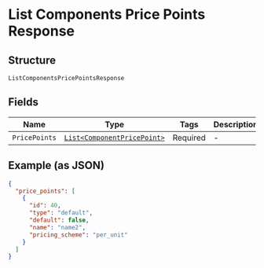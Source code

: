 
# List Components Price Points Response

## Structure

`ListComponentsPricePointsResponse`

## Fields

| Name | Type | Tags | Description |
|  --- | --- | --- | --- |
| `PricePoints` | [`List<ComponentPricePoint>`](../../doc/models/component-price-point.md) | Required | - |

## Example (as JSON)

```json
{
  "price_points": [
    {
      "id": 40,
      "type": "default",
      "default": false,
      "name": "name2",
      "pricing_scheme": "per_unit"
    }
  ]
}
```


